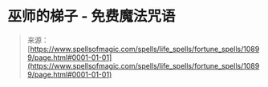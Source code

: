 <!--yml

category: 未分类

date: 2024-06-12 18:47:47

-->

# 巫师的梯子 - 免费魔法咒语

> 来源：[https://www.spellsofmagic.com/spells/life_spells/fortune_spells/10899/page.html#0001-01-01](https://www.spellsofmagic.com/spells/life_spells/fortune_spells/10899/page.html#0001-01-01)
